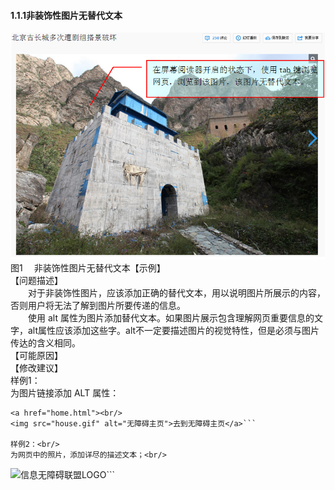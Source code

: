 #### 1.1.1非装饰性图片无替代文本

![](/1.png)<br/>
图1　 非装饰性图片无替代文本【示例】<br/>
【问题描述】<br/>
　　对于非装饰性图片，应该添加正确的替代文本，用以说明图片所展示的内容，否则用户将无法了解到图片所要传递的信息。<br/>
　　使用 alt 属性为图片添加替代文本。如果图片展示包含理解网页重要信息的文字，alt属性应该添加这些字。alt不一定要描述图片的视觉特性，但是必须与图片传达的含义相同。<br/>
【可能原因】<br/>
【修改建议】<br/>
样例1：<br/>
为图片链接添加 ALT 属性：<br/>
```
<a href="home.html"><br/>
<img src="house.gif" alt="无障碍主页">去到无障碍主页</a>```

样例2：<br/>
为网页中的照片，添加详尽的描述文本；<br/>
```
<img alt="信息无障碍联盟LOGO" src="img001.gif" />```

